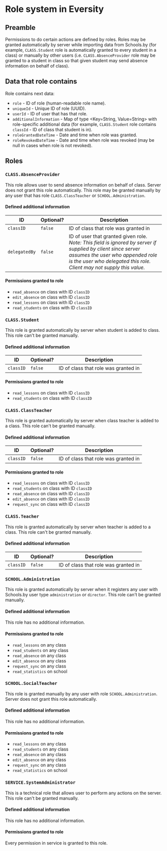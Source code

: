 # Role system in Eversity

## Preamble

Permissions to do certain actions are defined by roles. Roles may be granted automatically by server while importing
data from Schools.by (for example, `CLASS.Student` role is automatically granted to every student in a class) or
manually by other users (i.e. `CLASS.AbsenceProvider` role may be granted to a student in class so that given student
may send absence information on behalf of class).

## Data that role contains

Role contains next data:

- `role` - ID of role (human-readable role name).
- `uniqueId` - Unique ID of role (UUID).
- `userId` - ID of user that has that role.
- `additionalInformation` - Map of type <Key=String, Value=String> with role-specific additional data (for example,
  `CLASS.Student` role contains `classId` - ID of class that student is in).
- `roleGrantedDateTime` - Date and time when role was granted.
- `roleRevokedDateTime` - Date and time when role was revoked (may be null in cases when role is not revoked).

## Roles

### `CLASS.AbsenceProvider`

This role allows user to send absence information on behalf of class. Server does not grant this role automatically.
This role may be granted manually by any user that has role `CLASS.ClassTeacher` or `SCHOOL.Administration`.

#### Defined additional information

| ID            | Optional? | Description                                                                                                                                                                                                              |
|---------------|-----------|--------------------------------------------------------------------------------------------------------------------------------------------------------------------------------------------------------------------------|
| `classID`     | `false`   | ID of class that role was granted in                                                                                                                                                                                     |
| `delegatedBy` | `false`   | ID of user that granted given role. _Note: This field is ignored by server if supplied by client since server assumes the user who appended role is the user who delegated this role. Client may not supply this value._ |

#### Permissions granted to role

- `read_absence` on class with ID `classID`
- `edit_absence` on class with ID `classID`
- `read_lessons` on class with ID `classID`
- `read_students` on class with ID `classID`

### `CLASS.Student`

This role is granted automatically by server when student is added to class. This role can't be granted manually.

#### Defined additional information

| ID          | Optional? | Description                                          |
|-------------|-----------|------------------------------------------------------|
| `classID`   | `false`   | ID of class that role was granted in                 |

#### Permissions granted to role

- `read_lessons` on class with ID `classID`
- `read_students` on class with ID `classID`

### `CLASS.ClassTeacher`

This role is granted automatically by server when class teacher is added to a class. This role can't be granted
manually.

#### Defined additional information

| ID          | Optional? | Description                                          |
|-------------|-----------|------------------------------------------------------|
| `classID`   | `false`   | ID of class that role was granted in                 |

#### Permissions granted to role

- `read_lessons` on class with ID `classID`
- `read_students` on class with ID `classID`
- `read_absence` on class with ID `classID`
- `edit_absence` on class with ID `classID`
- `request_sync` on class with ID `classID`

### `CLASS.Teacher`

This role is granted automatically by server when teacher is added to a class. This role can't be granted manually.

#### Defined additional information

| ID          | Optional? | Description                               |
|-------------|-----------|-------------------------------------------|
| `classID`   | `false`   | ID of class that role was granted in      |

### `SCHOOL.Administration`

This role is granted automatically by server when it registers any user with Schools.by user type `administration`
or `director`. This role can't be granted manually.

#### Defined additional information

This role has no additional information.

#### Permissions granted to role

- `read_lessons` on any class
- `read_students` on any class
- `read_absence` on any class
- `edit_absence` on any class
- `request_sync` on any class
- `read_statistics` on school

### `SCHOOL.SocialTeacher`

This role is granted manually by any user with role `SCHOOL.Administration`. Server does not grant this role
automatically.

#### Defined additional information

This role has no additional information.

#### Permissions granted to role

- `read_lessons` on any class
- `read_students` on any class
- `read_absence` on any class
- `edit_absence` on any class
- `request_sync` on any class
- `read_statistics` on school

### `SERVICE.SystemAdministrator`

This is a technical role that allows user to perform any actions on the server. This role can't be granted manually.

#### Defined additional information

This role has no additional information.

#### Permissions granted to role

Every permission in service is granted to this role.
